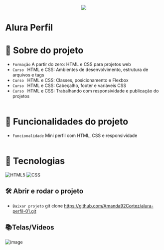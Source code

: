 <p align="center">
   <img src="http://img.shields.io/static/v1?label=STATUS&message=EM_ANDAMENTO&color=RED&style=for-the-badge" #vitrinedev/>
</p>

<h1>Alura Perfil</h1>

# :pushpin: Sobre do projeto
- `Formação` A partir do zero: HTML e CSS para projetos web
- `Curso ` HTML e CSS: Ambientes de desenvolvimento, estrutura de arquivos e tags
- `Curso ` HTML e CSS: Classes, posicionamento e Flexbox
- `Curso ` HTML e CSS: Cabeçalho, footer e variáveis CSS
- `Curso ` HTML e CSS: Trabalhando com responsividade e publicação do projetos
</br></br>

# :hammer: Funcionalidades do projeto
- `Funcionalidade` Mini perfil com HTML, CSS e responsividade
</br></br>

# :bookmark_tabs: Tecnologias
![HTML5](https://img.shields.io/badge/HTML-e06b12?style=for-the-badge&logo=html5&logoColor=white)
![CSS](https://img.shields.io/badge/CSS-1283e0?&style=for-the-badge&logo=css3&logoColor=white)

## 🛠️ Abrir e rodar o projeto
- `Baixar projeto` git clone https://github.com/Amanda92Cortez/alura-perfil-01.git


## 📚Telas/Vídeos
![image](https://github.com/Amanda92Cortez/alura-perfil-01/assets/19363871/c51e92cb-9afd-4eaa-b217-f34e586f5416)

